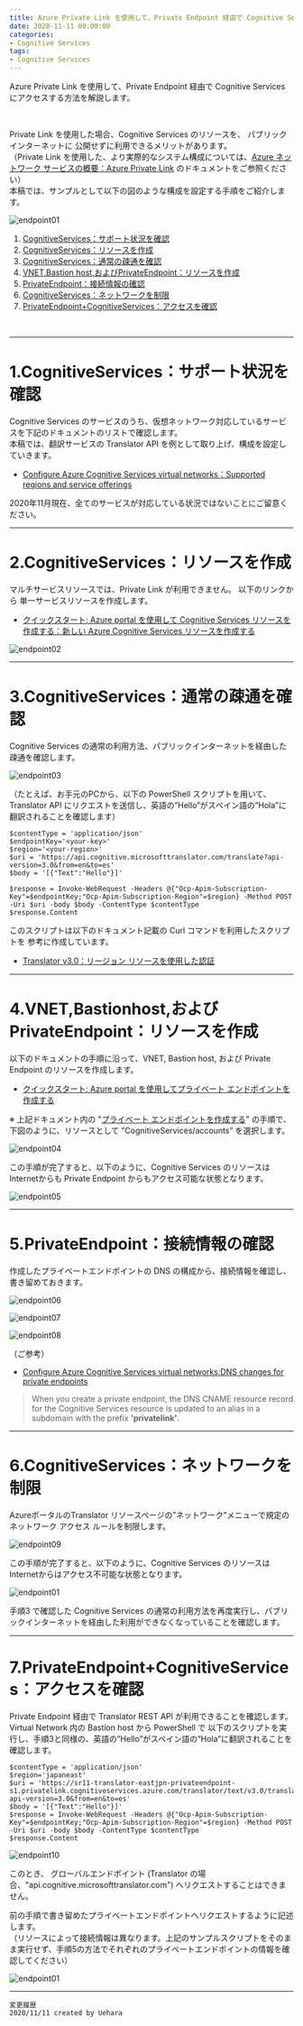 ```yaml
---
title: Azure Private Link を使用して、Private Endpoint 経由で Cognitive Services にアクセスする方法
date: 2020-11-11 00:00:00
categories:
- Cognitive Services
tags:
- Cognitive Services
---
```


 
Azure Private Link を使用して、Private Endpoint 経由で Cognitive Services にアクセスする方法を解説します。  
<!-- more -->
<br>

Private Link を使用した場合、Cognitive Services のリソースを、 パブリック インターネットに 公開せずに利用できるメリットがあります。  
（Private Link を使用した、より実際的なシステム構成については、[Azure ネットワーク サービスの概要：Azure Private Link](https://docs.microsoft.com/ja-jp/azure/networking/networking-overview#azure-private-link) のドキュメントをご参照ください）  
本稿では、サンプルとして以下の図のような構成を設定する手順をご紹介します。

![endpoint01](https://jpaiblog.github.io/images/use-private-endpoints/endpoint01.jpg "endpoint01")  

1. [CognitiveServices：サポート状況を確認](#1.CognitiveServices：サポート状況を確認)
1. [CognitiveServices：リソースを作成](#2.CognitiveServices：リソースを作成) 
1. [CognitiveServices：通常の疎通を確認](#3.CognitiveServices：通常の疎通を確認) 
1. [VNET,Bastion host,およびPrivateEndpoint：リソースを作成](#4.VNET,Bastionhost,およびPrivateEndpoint：リソースを作成) 
1. [PrivateEndpoint：接続情報の確認](#5.PrivateEndpoint：接続情報の確認) 
1. [CognitiveServices：ネットワークを制限](#6.CognitiveServices：ネットワークを制限) 
1. [PrivateEndpoint+CognitiveServices：アクセスを確認](#7.PrivateEndpoint+CognitiveServices：アクセスを確認) 

<br>

***

# 1.CognitiveServices：サポート状況を確認
Cognitive Services のサービスのうち、仮想ネットワーク対応しているサービスを下記のドキュメントのリストで確認します。  
本稿では、翻訳サービスの Translator API を例として取り上げ、構成を設定していきます。

- [Configure Azure Cognitive Services virtual networks：Supported regions and service offerings](https://docs.microsoft.com/en-us/azure/cognitive-services/cognitive-services-virtual-networks?tabs=portal#supported-regions-and-service-offerings)

2020年11月現在、全てのサービスが対応している状況ではないことにご留意ください。

***
# 2.CognitiveServices：リソースを作成
マルチサービスリソースでは、Private Link が利用できません。
以下のリンクから 単一サービスリソースを作成します。

- [クイックスタート: Azure portal を使用して Cognitive Services リソースを作成する：新しい Azure Cognitive Services リソースを作成する](https://docs.microsoft.com/ja-jp/azure/cognitive-services/cognitive-services-apis-create-account?tabs=singleservice%2Clinux#create-a-new-azure-cognitive-services-resource)

![endpoint02](https://jpaiblog.github.io/images/use-private-endpoints/endpoint02.jpg "endpoint02") 

***
# 3.CognitiveServices：通常の疎通を確認
Cognitive Services の通常の利用方法、パブリックインターネットを経由した疎通を確認します。

![endpoint03](https://jpaiblog.github.io/images/use-private-endpoints/endpoint03.jpg "endpoint03") 

（たとえば、お手元のPCから、以下の PowerShell スクリプトを用いて、Translator API にリクエストを送信し、英語の”Hello”がスペイン語の”Hola”に翻訳されることを確認します）

```
$contentType = 'application/json' 
$endpointKey='<your-key>'
$region='<your-region>'
$uri = 'https://api.cognitive.microsofttranslator.com/translate?api-version=3.0&from=en&to=es'
$body = '[{"Text":"Hello"}]'

$response = Invoke-WebRequest -Headers @{"Ocp-Apim-Subscription-Key"=$endpointKey;"Ocp-Apim-Subscription-Region"=$region} -Method POST -Uri $uri -body $body -ContentType $contentType
$response.Content
```
このスクリプトは以下のドキュメント記載の Curl コマンドを利用したスクリプトを 参考に作成しています。

- [Translator v3.0：リージョン リソースを使用した認証](https://docs.microsoft.com/ja-jp/azure/cognitive-services/translator/reference/v3-0-reference#authenticating-with-a-regional-resource)

***
# 4.VNET,Bastionhost,およびPrivateEndpoint：リソースを作成

以下のドキュメントの手順に沿って、VNET, Bastion host, および Private Endpoint のリソースを作成します。

- [クイックスタート: Azure portal を使用してプライベート エンドポイントを作成する](https://docs.microsoft.com/ja-jp/azure/private-link/create-private-endpoint-portal)  

※ 上記ドキュメント内の "[プライベート エンドポイントを作成する](https://docs.microsoft.com/ja-jp/azure/private-link/create-private-endpoint-portal#create-a-private-endpoint)" の手順で、下図のように、リソースとして ”CognitiveServices/accounts” を選択します。  

![endpoint04](https://jpaiblog.github.io/images/use-private-endpoints/endpoint04.jpg "endpoint04")

この手順が完了すると、以下のように、Cognitive Services のリソースは Internetからも Private Endpoint からもアクセス可能な状態となります。

![endpoint05](https://jpaiblog.github.io/images/use-private-endpoints/endpoint05.jpg "endpoint05") 

***
# 5.PrivateEndpoint：接続情報の確認
作成したプライベートエンドポイントの DNS の構成から、接続情報を確認し、書き留めておきます。

![endpoint06](https://jpaiblog.github.io/images/use-private-endpoints/endpoint06.jpg "endpoint06") 

![endpoint07](https://jpaiblog.github.io/images/use-private-endpoints/endpoint07.jpg "endpoint07") 

![endpoint08](https://jpaiblog.github.io/images/use-private-endpoints/endpoint08.jpg "endpoint08") 

（ご参考）
- [Configure Azure Cognitive Services virtual networks:DNS changes for private endpoints](https://docs.microsoft.com/en-us/azure/cognitive-services/cognitive-services-virtual-networks?tabs=portal#dns-changes-for-private-endpoints)  
 
> When you create a private endpoint, the DNS CNAME resource record for the Cognitive Services resource is updated to an alias in a subdomain with the prefix **'privatelink'**.  



***
# 6.CognitiveServices：ネットワークを制限
AzureポータルのTranslator  リソースページの”ネットワーク”メニューで規定のネットワーク アクセス ルールを制限します。

![endpoint09](https://jpaiblog.github.io/images/use-private-endpoints/endpoint09.jpg "endpoint09") 

この手順が完了すると、以下のように、Cognitive Services のリソースは Internetからはアクセス不可能な状態となります。

![endpoint01](https://jpaiblog.github.io/images/use-private-endpoints/endpoint01.jpg "endpoint01") 

手順3 で確認した Cognitive Services の通常の利用方法を再度実行し、パブリックインターネットを経由した利用ができなくなっていることを確認します。

***
# 7.PrivateEndpoint+CognitiveServices：アクセスを確認

Private Endpoint 経由で Translator REST API が利用できることを確認します。  
Virtual Network 内の Bastion host から PowerShell で 以下のスクリプトを実行し、手順3と同様の、英語の”Hello”がスペイン語の”Hola”に翻訳されることを確認します。

```
$contentType = 'application/json' 
$region='japaneast'
$uri = 'https://sr11-translator-eastjpn-privateendpoint-s1.privatelink.cognitiveservices.azure.com/translator/text/v3.0/translate?api-version=3.0&from=en&to=es'
$body = '[{"Text":"Hello"}]'
$response = Invoke-WebRequest -Headers @{"Ocp-Apim-Subscription-Key"=$endpointKey;"Ocp-Apim-Subscription-Region"=$region} -Method POST -Uri $uri -body $body -ContentType $contentType
$response.Content
```
![endpoint10](https://jpaiblog.github.io/images/use-private-endpoints/endpoint10.jpg "endpoint10") 

このとき、 グローバルエンドポイント (Translator の場合、"api.cognitive.microsofttranslator.com") へリクエストすることはできません。  

前の手順で書き留めたプライベートエンドポイントへリクエストするように記述します。  
（リソースによって接続情報は異なります。上記のサンプルスクリプトをそのまま実行せず、手順5の方法でそれぞれのプライベートエンドポイントの情報を確認してください）

![endpoint01](https://jpaiblog.github.io/images/use-private-endpoints/endpoint01.jpg "endpoint01") 

***
`変更履歴`  
`2020/11/11 created by Uehara`  